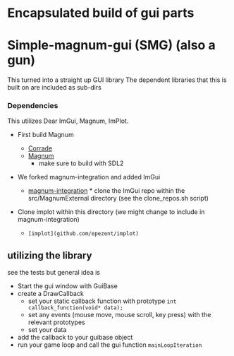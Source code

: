 # Encapsulated build of gui parts
# Simple-magnum-gui (SMG) (also a gun)

This turned into a straight up GUI library
The dependent libraries that this is built on are included as sub-dirs

### Dependencies

This utilizes Dear ImGui, Magnum, ImPlot.
* First build Magnum
    * [Corrade](github.com/mosra/corrade)
    * [Magnum](github.com/mosra/magnum)
        * make sure to build with SDL2

* We forked magnum-integration and added ImGui
    *    [magnum-integration](https://github.com/kolbbond/magnum-integration)
        * clone the ImGui repo within the src/MagnumExternal directory
        (see the clone_repos.sh script)

* Clone implot within this directory (we might change to include in magnum-integration)
    *     [implot](github.com/epezent/implot)

 ## utilizing the library
  see the tests but general idea is
 * Start the gui window with GuiBase
 * create a DrawCallback
    * set your static callback function with prototype 
        ` int callback_function(void* data); `
    * set any events (mouse move, mouse scroll, key press) with the relevant prototypes
    * set your data
* add the callback to your guibase object
* run your game loop and call the gui function `mainLoopIteration`






